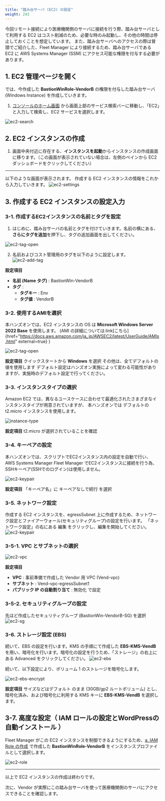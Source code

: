 ```yaml
---
title: "踏み台サーバ (EC2) の設定"
weight: 243
---
```


今回リモート接続により医療機関側のサーバに接続を行う際、踏み台サーバとして利用する EC2 はコスト削減のため、必要な時のみ起動し、その他の時間は停止しておくことを想定しています。
また、踏み台サーバへのアクセスの際は冒頭でご紹介した、Fleet Manager により接続するため、踏み台サーバである EC2 に AWS Systems Manager (SSM) にアクセス可能な権限を付与する必要があります。

## 1. EC2 管理ページを開く

では、今作成した **BastionWinRole-VendorB** の権限を付与した踏み台サーバ (Windows Instance) を作成していきます。

1. [コンソールのホーム画面](https://console.aws.amazon.com/console) から画面上部のサービス検索バーに移動し、「EC2」と入力して検索し、EC2 サービスを選択します。

![ec2-search](/static/02_RemoteSettingHand/02_04_EC2/ec2_search.png)

## 2. EC2 インスタンスの作成
1. 画面中央付近に存在する、**インスタンスを起動**からインスタンスの作成画面に移ります。（この画面が表示されていない場合は、左側のペインから EC2 ダッシュボードをクリックしてください）

---
以下のような画面が表示されます。 作成する EC2 インスタンスの情報をこれから入力していきます。
![ec2-settings](/static/02_RemoteSettingHand/02_04_EC2/ec2_settings.png)

## 3. 作成する EC2 インスタンスの設定入力
### 3-1. 作成するEC2インスタンスの名前とタグを設定
1. はじめに、踏み台サーバの名前とタグを付けていきます。名前の横にある、**さらにタグを追加**を押下し、タグの追加画面を出してください。

![ec2-tag-open](/static/02_RemoteSettingHand/02_04_EC2/ec2_tag_open.png)

2. 名前およびコスト管理用のタグを以下のように設定します。
![ec2-add-tag](/static/02_RemoteSettingHand/02_04_EC2/ec2_add_tag.png)

**設定項目**
- **名前 (Name タグ)** : BastionWin-VendorB
- **タグ** :
  - **タグキー** : Env
  - **タグ値** : VendorB

### 3-2. 使用するAMIを選択
本ハンズオンでは、EC2 インスタンスの OS は **Microsoft Windows Server 2022 Base** を使用します。
(AMI の詳細については:link[こちら]{href="https://docs.aws.amazon.com/ja_jp/AWSEC2/latest/UserGuide/AMIs.html" external=true} )

![ec2-tag-open](/static/02_RemoteSettingHand/02_04_EC2/ec2_ami.png)

**設定項目**
クイックスタートから **Windows** を選択
その他は、全てデフォルトの値を使用します
デフォルト設定はハンズオン実施によって変わる可能性がありますが、実施時のデフォルト設定で行ってください。

### 3-3. インスタンスタイプの選択
Amazon EC2 では、異なるユースケースに合わせて最適化されたさまざまなインスタンスタイプが用意されていますが、 本ハンズオンでは デフォルトの t2.micro インスタンスを使用します。

![instance-type](/static/02_RemoteSettingHand/02_04_EC2/instance_type.png)

**設定項目**
t2.micro が選択されていることを確認

### 3-4. キーペアの設定
本ハンズオンでは、スクリプトでEC2インスタンス内の設定を自動で行い、AWS Systems Manager Fleet Manager でEC2インスタンスに接続を行う為、SSHキーペア(SSHでのログイン)は使用しません。

![ec2-keypair](/static/02_RemoteSettingHand/02_04_EC2/ec2_keypair.png)

**設定項目**
「キーペア名」に キーペアなしで続行 を選択

### 3-5. ネットワーク設定
作成する EC2 インスタンスを、egressSubnet 上に作成するため、ネットワーク設定とファイアーウォール(セキュリティグループ)の設定を行います。
「ネットワーク設定」の右にある 編集 をクリックし、編集を開始してください。
![ec2-keypair](/static/02_RemoteSettingHand/02_04_EC2/ec2_keypair.png)

### 3-5-1. VPC とサブネットの選択
![ec2-vpc](/static/02_RemoteSettingHand/02_04_EC2/ec2_vpc.png)


**設定項目**
- **VPC** : 事前準備で作成した Vendor 用 VPC (Vend-vpc)
- **サブネット** : Vend-vpc-egressSubnet1
- **パブリック IP の自動割り当て** : 無効化
で設定


### 3-5-2. セキュリティグループの設定
先ほど作成したセキュリティグループ (BastionWin-VendorB-SG) を選択
![ec2-sg](/static/02_RemoteSettingHand/02_04_EC2/ec2_sg.png)


### 3-6. ストレージ設定 (EBS)
続いて、EBS の設定を行います。KMS の手順にて作成した **EBS-KMS-VendB** を用い、暗号化を行います。暗号化の設定を行うため、「ストレージ」の右上にある Advanced をクリックしてください。
![ec2-ebs](/static/02_RemoteSettingHand/02_04_EC2/ec2_ebs.png)

続いて、以下設定により、ボリューム 1 のストレージを暗号化します。

![ec2-ebs-encrypt](/static/02_RemoteSettingHand/02_04_EC2/ec2_ebs_encrypt.png)

**設定項目**
サイズなどはデフォルト のまま (30GB/gp2 ルートボリューム) とし、暗号化済み、および暗号化に利用する KMS キーに **EBS-KMS-VendB** を選択します。


## 3-7. 高度な設定（ IAM ロールの設定とWordPressの自動インストール ）
Fleet Manager がこの EC2 インスタンスを制御できるようにするため、[a. IAM Role の作成](../02_04_01_IAM/index.md) で作成した **BastionWinRole-VendorB** をインスタンスプロファイルとして選択します。

![ec2-role](/static/02_RemoteSettingHand/02_04_EC2/ec2_role.png)

---
以上で EC2 インスタンスの作成は終わりです。

次に、Vendor が実際にこの踏み台サーバを使って医療機関側のサーバにアクセスできることを確認します。
